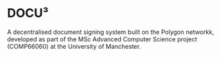 # DOCU³
A decentralised document signing system built on the Polygon networkk, developed as part of the MSc Advanced Computer Science project (COMP66060) at the University of Manchester.
